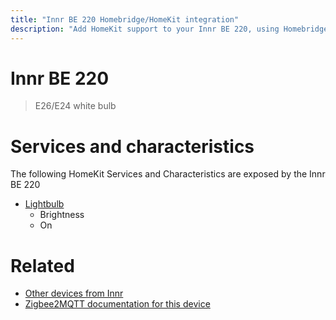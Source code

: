 ```yaml
---
title: "Innr BE 220 Homebridge/HomeKit integration"
description: "Add HomeKit support to your Innr BE 220, using Homebridge, Zigbee2MQTT and homebridge-z2m."
---
```

<!---
This file has been GENERATED using src/docgen/docgen.ts
DO NOT EDIT THIS FILE MANUALLY!
-->
# Innr BE 220
> E26/E24 white bulb


# Services and characteristics
The following HomeKit Services and Characteristics are exposed by
the Innr BE 220

* [Lightbulb](../../light.md)
  * Brightness
  * On


# Related
* [Other devices from Innr](../index.md#innr)
* [Zigbee2MQTT documentation for this device](https://www.zigbee2mqtt.io/devices/BE_220.html)